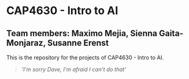 # CAP4630 - Intro to AI
## Team members: Maximo Mejia, Sienna Gaita-Monjaraz, Susanne Erenst

This is the repository for the projects of CAP4630 - Intro to AI.
> *'I'm sorry Dave, I'm afraid I can't do that'* 
